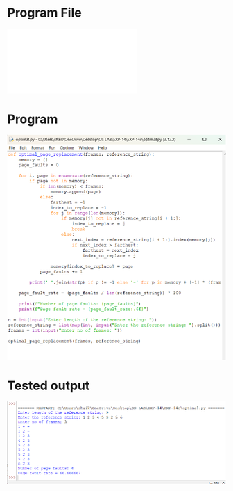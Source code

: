 # Program File
![program_file](optimal.py)

# Program
![program](optimal_program.png)

# Tested output
![Tested_output](optimal_output.png)
